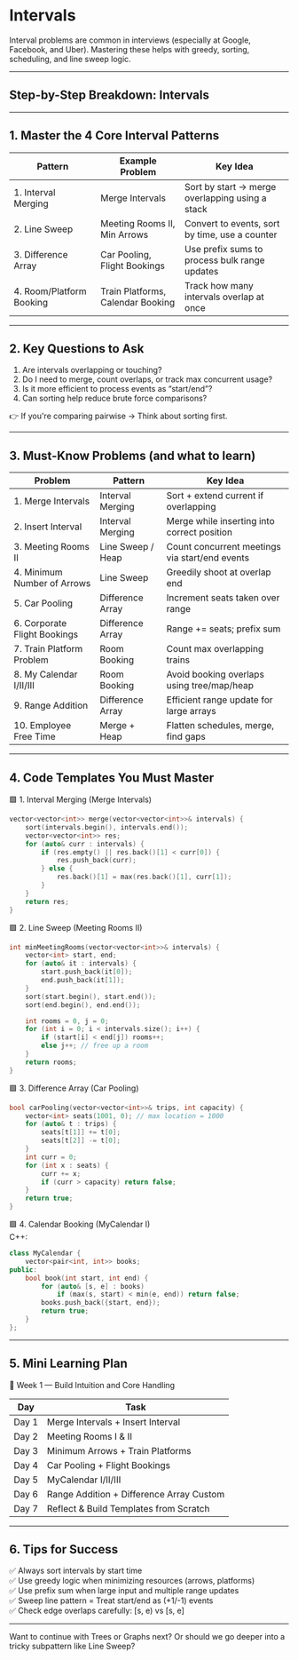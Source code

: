 # Intervals

Interval problems are common in interviews (especially at Google, Facebook, and Uber). Mastering these helps with greedy, sorting, scheduling, and line sweep logic.

---

## Step-by-Step Breakdown: Intervals

---

## 1. Master the 4 Core Interval Patterns

| Pattern                  | Example Problem                   | Key Idea                                        |
| ------------------------ | --------------------------------- | ----------------------------------------------- |
| 1. Interval Merging      | Merge Intervals                   | Sort by start → merge overlapping using a stack |
| 2. Line Sweep            | Meeting Rooms II, Min Arrows      | Convert to events, sort by time, use a counter  |
| 3. Difference Array      | Car Pooling, Flight Bookings      | Use prefix sums to process bulk range updates   |
| 4. Room/Platform Booking | Train Platforms, Calendar Booking | Track how many intervals overlap at once        |

---

## 2. Key Questions to Ask

1. Are intervals overlapping or touching?
2. Do I need to merge, count overlaps, or track max concurrent usage?
3. Is it more efficient to process events as “start/end”?
4. Can sorting help reduce brute force comparisons?

👉 If you're comparing pairwise → Think about sorting first.

---

## 3. Must-Know Problems (and what to learn)

| Problem                      | Pattern           | Key Idea                                       |
| ---------------------------- | ----------------- | ---------------------------------------------- |
| 1. Merge Intervals           | Interval Merging  | Sort + extend current if overlapping           |
| 2. Insert Interval           | Interval Merging  | Merge while inserting into correct position    |
| 3. Meeting Rooms II          | Line Sweep / Heap | Count concurrent meetings via start/end events |
| 4. Minimum Number of Arrows  | Line Sweep        | Greedily shoot at overlap end                  |
| 5. Car Pooling               | Difference Array  | Increment seats taken over range               |
| 6. Corporate Flight Bookings | Difference Array  | Range += seats; prefix sum                     |
| 7. Train Platform Problem    | Room Booking      | Count max overlapping trains                   |
| 8. My Calendar I/II/III      | Room Booking      | Avoid booking overlaps using tree/map/heap     |
| 9. Range Addition            | Difference Array  | Efficient range update for large arrays        |
| 10. Employee Free Time       | Merge + Heap      | Flatten schedules, merge, find gaps            |

---

## 4. Code Templates You Must Master

🟩 1. Interval Merging (Merge Intervals)  

```cpp
vector<vector<int>> merge(vector<vector<int>>& intervals) {
    sort(intervals.begin(), intervals.end());
    vector<vector<int>> res;
    for (auto& curr : intervals) {
        if (res.empty() || res.back()[1] < curr[0]) {
            res.push_back(curr);
        } else {
            res.back()[1] = max(res.back()[1], curr[1]);
        }
    }
    return res;
}
```

🟩 2. Line Sweep (Meeting Rooms II)  

```cpp
int minMeetingRooms(vector<vector<int>>& intervals) {
    vector<int> start, end;
    for (auto& it : intervals) {
        start.push_back(it[0]);
        end.push_back(it[1]);
    }
    sort(start.begin(), start.end());
    sort(end.begin(), end.end());

    int rooms = 0, j = 0;
    for (int i = 0; i < intervals.size(); i++) {
        if (start[i] < end[j]) rooms++;
        else j++; // free up a room
    }
    return rooms;
}
```

🟩 3. Difference Array (Car Pooling)  

```cpp
bool carPooling(vector<vector<int>>& trips, int capacity) {
    vector<int> seats(1001, 0); // max location = 1000
    for (auto& t : trips) {
        seats[t[1]] += t[0];
        seats[t[2]] -= t[0];
    }
    int curr = 0;
    for (int x : seats) {
        curr += x;
        if (curr > capacity) return false;
    }
    return true;
}
```

🟩 4. Calendar Booking (MyCalendar I)  
C++:

```cpp
class MyCalendar {
    vector<pair<int, int>> books;
public:
    bool book(int start, int end) {
        for (auto& [s, e] : books)
            if (max(s, start) < min(e, end)) return false;
        books.push_back({start, end});
        return true;
    }
};
```

---

## 5. Mini Learning Plan

📅 Week 1 — Build Intuition and Core Handling

|Day|Task|
|---|---|
|Day 1|Merge Intervals + Insert Interval|
|Day 2|Meeting Rooms I & II|
|Day 3|Minimum Arrows + Train Platforms|
|Day 4|Car Pooling + Flight Bookings|
|Day 5|MyCalendar I/II/III|
|Day 6|Range Addition + Difference Array Custom|
|Day 7|Reflect & Build Templates from Scratch|

---

## 6. Tips for Success

✅ Always sort intervals by start time  
✅ Use greedy logic when minimizing resources (arrows, platforms)  
✅ Use prefix sum when large input and multiple range updates  
✅ Sweep line pattern = Treat start/end as (+1/-1) events  
✅ Check edge overlaps carefully: [s, e) vs [s, e]

---

Want to continue with Trees or Graphs next? Or should we go deeper into a tricky subpattern like Line Sweep?